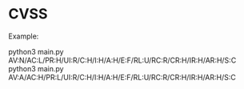 # CVSS
Example: 

python3 main.py AV:N/AC:L/PR:H/UI:R/C:H/I:H/A:H/E:F/RL:U/RC:R/CR:H/IR:H/AR:H/S:C
python3 main.py AV:A/AC:H/PR:L/UI:R/C:H/I:H/A:H/E:F/RL:U/RC:R/CR:H/IR:H/AR:H/S:C
